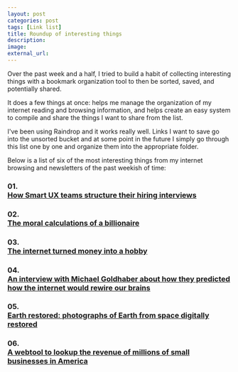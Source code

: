 ```yaml
---
layout: post
categories: post
tags: [Link list]
title: Roundup of interesting things
description: 
image:
external_url:
---
```

Over the past week and a half, I tried to build a habit of collecting interesting things with a bookmark organization tool to then be sorted, saved, and potentially shared. 

It does a few things at once: helps me manage the organization of my internet reading and browsing information, and helps create an easy system to compile and share the things I want to share from the list. 

I've been using Raindrop and it works really well. Links I want to save go into the unsorted bucket and at some point in the future I simply go through this list one by one and organize them into the appropriate folder. 

Below is a list of six of the most interesting things from my internet browsing and newsletters of the past weekish of time: 

### **01.** <br> [How Smart UX teams structure their hiring interviews](https://www.nngroup.com/articles/structured-hiring-interviews/?utm_source=Alertbox&utm_campaign=149fafcbcc-EMAIL_CAMPAIGN_2020_11_12_08_52_COPY_01&utm_medium=email&utm_term=0_7f29a2b335-149fafcbcc-40363729)

### **02.** <br> [The moral calculations of a billionaire](https://www.washingtonpost.com/nation/2022/01/30/moral-calculations-billionaire/?utm_source=MentalPivotNewsletter)

### **03.** <br> [The internet turned money into a hobby](https://www.vox.com/the-goods/22922511/crypto-nfts-sports-betting-money-hobby)

### **04.** <br> [An interview with Michael Goldhaber about how they predicted how the internet would rewire our brains](https://www.nytimes.com/2021/02/04/opinion/michael-goldhaber-internet.html)

### **05.** <br> [Earth restored: photographs of Earth from space digitally restored](http://www.tobyord.com/earth)

### **06.** <br> [A webtool to lookup the revenue of millions of small businesses in America](https://www.reddit.com/r/smallbusiness/comments/sq3sco/i_made_a_website_to_lookup_the_revenue_of/?utm_source=share&utm_medium=ios_app&utm_name=iossmf)